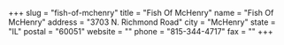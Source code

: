 +++
slug = "fish-of-mchenry"
title = "Fish Of McHenry"
name = "Fish Of McHenry"
address = "3703 N. Richmond Road"
city = "McHenry"
state = "IL"
postal = "60051"
website = ""
phone = "815-344-4717"
fax = ""
+++
